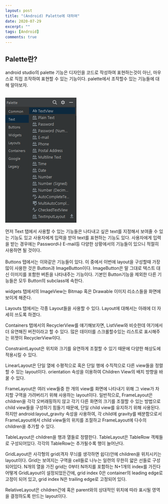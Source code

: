 ```yaml
---
layout: post
title: "(Android) Palette에 대하여"
date: 2020-07-29
excerpt: ""
tags: [Android]
comments: true
---
```


## Palette란?
android studio의 palette 기능은 디자인을 코드로 작성하여 표현하는것이 아닌, 마우스로 직접 조작하여 표현할 수 있는 기능이다. palette에서 조작할수 있는 기능들에 대해 알아보자. <br> <br>


![palettetext](./img/paletteText.png)


먼저 Text 탭에서 사용할 수 있는 기능들은 나타내고 싶은 text를 지정해서 보여줄 수 있는
기능도 있고 사용자에게 입력을 받아 text를 표현하는 기능도 있다. 사용자에게 입력을
받는 경우에는 Password나 E-mail등 다양한 상황에서의 기능들이 있으니 적절히 사용하면
될 것이다.
<br><br>
Buttons 탭에서는 이와같은 기능들이 있다. 이 중에서 이번에 layout을 구성할때 가장 많이
사용한 것은 Button과 ImageButton이다. ImageButton은 말 그대로 텍스트 대신 이미지를 포함한 버튼을
나타내주는 기능이다. 기본인 Button기능을 제외한 다른 기능들은 모두 Button의 subclass에 속한다.

widgets 탭에서의 ImageView는 Bitmap 혹은 Drawable 이미지 리소스들을 화면에 보이게 해준다.

Layouts 탭에서는 각종 Layout들을 사용할 수 있다. Layout에 대해서는 아래에 더 자세히 쓰도록 하겠다.

Containers 탭에서의 RecyclerView를 얘기해보자면, ListView와 비슷한데 여기에서 더 유연해진 버전이라고
할 수 있다. 많은 데이터를 스크롤할수있는 리스트로 표시해주는 위젯이 RecyclerView이다.

ConstraintLayout은 위치와 크기를 유연하게 조절할 수 있기 때문에 다양한 해상도에 적용시킬 수 있다.

LinearLayout은 단일 열에 수평적으로 혹은 단일 행에 수직적으로 다른 view들을 정렬할 수 있는 layout이다.
orientation 속성을 이용하여 Children View의 배치 방향을 바꿀 수 있다.

FrameLayout은 여러 view들중 한 개의 view를 화면에 나타내기 위해 그 view가 차지할 구역을 가려버리기 위해
사용하는 layout이다. 일반적으로, FrameLayout은 children을 각각 오버래핑하지 않고 각기 다른 화면의 크기를
조절할 수 있는 방법으로 child view들을 구성하기 힘들기 때문에, 단일 child view를 유지하기 위해 사용된다.
하지만 android:layout_gravity 속성을 사용하여, 각 child에 gravity를 배분함으로서 FrameLayout에서 child view들의
위치를 조절하고 FrameLayout에 다수의 children을 추가할 수 있다.

TableLayout은 children을 행과 열들로 정렬한다. TableLayout은 TableRow 객체들로 구성되어있다. 각각의 TableRow는
추가될수록 행이 늘어난다.

GridLayout은 사각형의 grid(격자 무늬를 생각하면 쉽다)안에 children을 위치시키는 layout이다. Grid는 보여지는 구역을
cell들로 나누는 일련의 무한히 얇은 선들로 구성되어있다. N개의 열을 가진 grid는 0부터 N까지를 포함하는 N+1개의 index를 가진다
어떻게 GridLayout이 설정되었든간에, grid index 0은 container의 leading edge로 고정이 되어 있고, grid index N은 trailing edge로
고정되어 있다.

RelativeLayout은 children간에 혹은 parent와의 상대적인 위치에 따라 표시될 영역을 결정하도록 만드는 layout이다.
